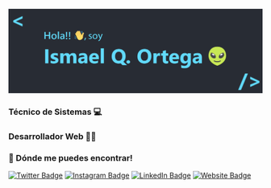 ![itsme](/images/banner.png)

  ### Técnico de Sistemas 💻
  ### Desarrollador Web 👨‍💻

### 🤳 Dónde me puedes encontrar!
  [![Twitter Badge](https://img.shields.io/badge/Twitter-1DA1F2?style=for-the-badge&logo=twitter&logoColor=white)](https://twitter.com/ismaqo36)
  [![Instagram Badge](https://img.shields.io/badge/Instagram-E4405F?style=for-the-badge&logo=instagram&logoColor=white)](https://www.instagram.com/ismaqo36/)
  [![LinkedIn Badge](https://img.shields.io/badge/LinkedIn-0077B5?style=for-the-badge&logo=linkedin&logoColor=white)](https://www.linkedin.com/in/ismael-quicio-ortega-91352b1bb/)
  [![Website Badge](https://img.shields.io/badge/ismaqo-20232A?style=for-the-badge&logo=react&logoColor=61DAFB)](https://ismaqo.netlify.app/)

